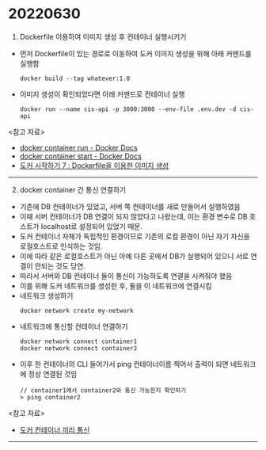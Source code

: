 # 20220630

1. Dockerfile 이용하여 이미지 생성 후 컨테이너 실행시키기

- 먼저 Dockerfile이 있는 경로로 이동하여 도커 이미지 생성을 위해 아래 커맨드를 실행함
  ```
  docker build --tag whatever:1.0
  ```
- 이미지 생성이 확인되었다면 아래 커맨드로 컨테이너 실행
  ```
  docker run --name cis-api -p 3000:3000 --env-file .env.dev -d cis-api
  ```

<참고 자료>

- [docker container run - Docker Docs](https://docs.docker.com/engine/reference/commandline/container_run/)
- [docker container start - Docker Docs](https://docs.docker.com/engine/reference/commandline/container_start/)
- [도커 시작하기 7 : Dockerfile을 이용한 이미지 생성](https://javacan.tistory.com/entry/docker-start-7-create-image-using-dockerfile)

---

2. docker container 간 통신 연결하기

- 기존에 DB 컨테이너가 있었고, 서버 쪽 컨테이너를 새로 만들어서 실행하였음
- 이때 서버 컨테이너가 DB 연결이 되지 않았다고 나왔는데, 이는 환경 변수로 DB 호스트가 localhost로 설정되어 있었기 때문.
- 도커 컨테이너 자체가 독립적인 환경이므로 기존의 로컬 환경이 아닌 자기 자신을 로컬호스트로 인식하는 것임.
- 이에 따라 같은 로컬호스트가 아닌 아예 다른 곳에서 DB가 실행되어 있으니 서로 연결이 안되는 것도 당연.
- 따라서 서버와 DB 컨테이너 둘이 통신이 가능하도록 연결을 시켜줘야 했음
- 이를 위해 도커 네트워크를 생성한 후, 둘을 이 네트워크에 연결시킴
- 네트워크 생성하기
  ```
  docker network create my-network
  ```
- 네트워크에 통신할 컨테이너 연결하기
  ```
  docker network connect container1
  docker network connect container2
  ```
- 이후 한 컨테이너의 CLI 들어가서 ping 컨테이너이름 찍어서 출력이 되면 네트워크에 정상 연결된 것임
  ```
  // container1에서 container2와 통신 가능한지 확인하기
  > ping container2
  ```

<참고 자료>

- [도커 컨테이너 끼리 통신](https://blackpost38.github.io/2018/01/13/networking-docker-container/)

---
